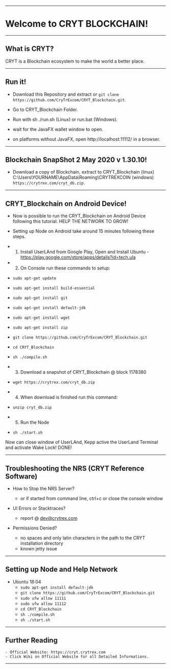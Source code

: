 ----
# Welcome to CRYT BLOCKCHAIN! #

----
## What is CRYT? ##
CRYT is a Blockchain ecosystem to make the world a better place.

----
## Run it! ##

  - Download this Repository and extract or `git clone https://github.com/CryTrExcom/CRYT_Blockchain.git`.
  - Go to CRYT_Blockchain Folder.
  - Run with sh ./run.sh (Linux) or run.bat (Windows).

  - wait for the JavaFX wallet window to open.
  - on platforms without JavaFX, open http://localhost:11112/ in a browser.

----
## Blockchain SnapShot 2 May 2020 v 1.30.10! ##

  - Download a copy of Blockchain, extract to CRYT_Blockchain (linux) C:\Users\YOURNAME\AppData\Roaming\CRYTREXCOIN (windows) 
  `https://crytrex.com/cryt_db.zip`.
----

## CRYT_Blockchain on Android Device! ##

  - Now is possible to run the CRYT_Blockchain on Android Device following this tutorial. HELP THE NETWORK TO GROW!
  - Setting up Node on Android take around 15 minutes following these steps.

  - 1) Install UserLAnd from Google Play, Open and Install Ubuntu - https://play.google.com/store/apps/details?id=tech.ula
  - 2) On Console run these commands to setup:
  - `sudo apt-get update`
  - `sudo apt-get install build-essential`
  - `sudo apt-get install git`
  - `sudo apt-get install default-jdk`
  - `sudo apt-get install wget`
  - `sudo apt-get install zip`
  - `git clone https://github.com/CryTrExcom/CRYT_Blockchain.git`
  - `cd CRYT_Blockchain`
  - `sh ./compile.sh`
  - 3) Download a snapshot of CRYT_Blockchain @ block 1178380
  - `wget https://crytrex.com/cryt_db.zip`
  - 4) When download is finished run this command:
  - `unzip cryt_db.zip`
  - 5) Run the Node
  - `sh ./start.sh`

Now can close window of UserLAnd, Kepp active the UserLand Terminal and activate Wake Lock!
DONE!

----
## Troubleshooting the NRS (CRYT Reference Software) ##

  - How to Stop the NRS Server?
    - or if started from command line, ctrl+c or close the console window

  - UI Errors or Stacktraces?
    - report @ dev@crytrex.com

  - Permissions Denied?
    - no spaces and only latin characters in the path to the CRYT installation directory
    - known jetty issue

----
## Setting up Node and Help Network ##

  - Ubuntu 18:04
    - `sudo apt-get install default-jdk`
    - `git clone https://github.com/CryTrExcom/CRYT_Blockchain.git`
    - `sudo ufw allow 11111`
    - `sudo ufw allow 11112`
    - `cd CRYT_Blockchain`
    - `sh ./compile.sh`
    - `sh ./start.sh`

----
## Further Reading ##

    - Official Website: https://cryt.crytrex.com
    - Click Wiki on Official Website for all Detailed Informations.

----
